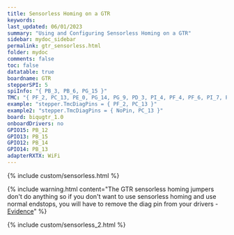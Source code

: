 ```yaml
---
title: Sensorless Homing on a GTR
keywords: 
last_updated: 06/01/2023
summary: "Using and Configuring Sensorless Homing on a GTR"
sidebar: mydoc_sidebar
permalink: gtr_sensorless.html
folder: mydoc
comments: false
toc: false
datatable: true
boardname: GTR
stepperSPI: 5
spiInfo: "{ PB_3, PB_6, PG_15 }"
TMC: "{ PF_2, PC_13, PE_0, PG_14, PG_9, PD_3, PI_4, PF_4, PF_6, PI_7, PF_12 }"
example: "stepper.TmcDiagPins = { PF_2, PC_13 }"
example2: "stepper.TmcDiagPins = { NoPin, PC_13 }"
board: biqugtr_1.0
onboardDrivers: no
GPIO15: PB_12
GPIO13: PB_15
GPIO12: PB_14
GPIO14: PB_13
adapterRXTX: WiFi
---
```


{% include custom/sensorless.html %}

{% include warning.html content="The GTR sensorless homing jumpers don't do anything so if you don't want to use sensorless homing and use normal endstops, you will have to remove the diag pin from your drivers - [Evidence](https://github.com/bigtreetech/BIGTREETECH-GTR-V1.0/issues/12)" %}

{% include custom/sensorless_2.html %}
